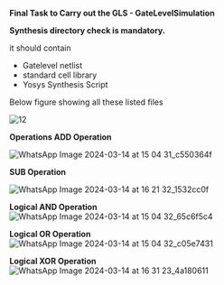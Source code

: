 
**Final Task to Carry out the GLS - GateLevelSimulation**

**Synthesis directory check is mandatory.**

it should contain
  -  Gatelevel netlist
  -  standard cell library
  -  Yosys Synthesis Script

Below figure showing all these listed files

![12](https://github.com/karthik-singh07/karthik-singh/assets/160622150/1555a6e7-d429-4517-93ba-8a15a27e7fdf)

**Operations
ADD Operation**

![WhatsApp Image 2024-03-14 at 15 04 31_c550364f](https://github.com/Abdulbitm/Abdul/assets/160620896/09ede952-f1b5-45ab-a24d-ed45ad87446e)


**SUB Operation**

![WhatsApp Image 2024-03-14 at 16 21 32_1532cc0f](https://github.com/Abdulbitm/Abdul/assets/160620896/76a7ae7a-2f58-4b5a-9b68-a90cf8def97e)

**Logical AND Operation**
![WhatsApp Image 2024-03-14 at 15 04 32_65c6f5c4](https://github.com/Abdulbitm/Abdul/assets/160620896/76a8afec-b942-4fa6-83da-e336aa18cfe9)

**Logical OR Operation**
![WhatsApp Image 2024-03-14 at 15 04 32_c05e7431](https://github.com/Abdulbitm/Abdul/assets/160620896/aa3fdb6c-dbdd-4eae-8cb8-0371ac6ea675)

**Logical XOR Operation**
![WhatsApp Image 2024-03-14 at 16 31 23_4a180611](https://github.com/Abdulbitm/Abdul/assets/160620896/c6551498-b6b1-448e-9663-37a6d9513e65)



 

